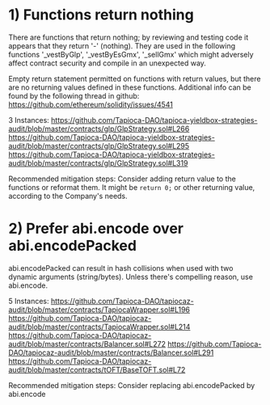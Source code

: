 # 1) Functions return nothing
There are functions that return nothing; by reviewing and testing code it appears that they return '-' (nothing).
They are used in the following functions '_vestByGlp', '_vestByEsGmx', '_sellGmx' which might adversely affect contract security and compile in an unexpected way.

Empty return statement permitted on functions with return values, but there are no returning values defined in these functions.
Additional info can be found by the following thread in github: https://github.com/ethereum/solidity/issues/4541

3 Instances:
https://github.com/Tapioca-DAO/tapioca-yieldbox-strategies-audit/blob/master/contracts/glp/GlpStrategy.sol#L266
https://github.com/Tapioca-DAO/tapioca-yieldbox-strategies-audit/blob/master/contracts/glp/GlpStrategy.sol#L295
https://github.com/Tapioca-DAO/tapioca-yieldbox-strategies-audit/blob/master/contracts/glp/GlpStrategy.sol#L319

Recommended mitigation steps:
Consider adding return value to the functions or reformat them.
It might be `return 0;` or other returning value, according to the Company's needs.


# 2) Prefer abi.encode over abi.encodePacked
abi.encodePacked can result in hash collisions when used with two dynamic arguments (string/bytes).
Unless there's compelling reason, use abi.encode. 

5 Instances:
https://github.com/Tapioca-DAO/tapiocaz-audit/blob/master/contracts/TapiocaWrapper.sol#L196
https://github.com/Tapioca-DAO/tapiocaz-audit/blob/master/contracts/TapiocaWrapper.sol#L214
https://github.com/Tapioca-DAO/tapiocaz-audit/blob/master/contracts/Balancer.sol#L272
https://github.com/Tapioca-DAO/tapiocaz-audit/blob/master/contracts/Balancer.sol#L291
https://github.com/Tapioca-DAO/tapiocaz-audit/blob/master/contracts/tOFT/BaseTOFT.sol#L72

Recommended mitigation steps:
Consider replacing abi.encodePacked by abi.encode